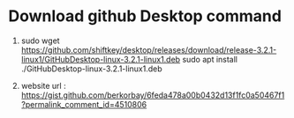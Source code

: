 # Download github Desktop command
  1. sudo wget https://github.com/shiftkey/desktop/releases/download/release-3.2.1-linux1/GitHubDesktop-linux-3.2.1-linux1.deb
     sudo apt install ./GitHubDesktop-linux-3.2.1-linux1.deb 
    
  2. website url : https://gist.github.com/berkorbay/6feda478a00b0432d13f1fc0a50467f1?permalink_comment_id=4510806